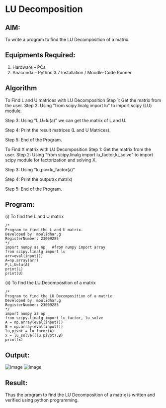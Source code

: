 # LU Decomposition 

## AIM:
To write a program to find the LU Decomposition of a matrix.

## Equipments Required:
1. Hardware – PCs
2. Anaconda – Python 3.7 Installation / Moodle-Code Runner

## Algorithm
To Find L and U matrices with LU Decomposition Step 1: Get the matrix from the user.
Step 2: Using "from scipy.linalg import lu" to import scipy (LU) module.

Step 3: Using "L,U=lu(a)" we can get the matrix of L and U.

Step 4: Print the result matrices (L and U Matrices).

Step 5: End of the Program.

To Find X matrix with LU Decomposition Step 1: Get the matrix from the user.
Step 2: Using "from scipy.linalg import lu_factor,lu_solve" to import scipy module for factorization and solving X.

Step 3: Using "lu,piv=lu_factor(a)"

Step 4: Print the output(x matrix)

Step 5: End of the Program. 


## Program:
(i) To find the L and U matrix
```
/*
Program to find the L and U matrix.
Developed by: moulidhar.g
RegisterNumber: 23009285
*/
import numpy as np   #from numpy import array
from scipy.linalg import lu
arr=eval(input())
A=np.array(arr)
P,L,U=lu(A)
print(L)
print(U)
```
(ii) To find the LU Decomposition of a matrix
```
/*
Program to find the LU Decomposition of a matrix.
Developed by: moulidhar.g
RegisterNumber: 23009285
*/
import numpy as np
from scipy.linalg import lu_factor, lu_solve
A = np.array(eval(input())
B = np.array(eval(input())
lu,pivot = lu_facor(A)
x = lu_solve((lu,pivot),B)
print(x)
```

## Output:
![image](https://github.com/moulidharyadav/LU-Decomposition/assets/147078316/ee6469d9-c25e-4c6e-a83a-aa29f5e504e6)
![image](https://github.com/moulidharyadav/LU-Decomposition/assets/147078316/690dbbaf-be2d-4222-9c2b-631bdb869f70)



## Result:
Thus the program to find the LU Decomposition of a matrix is written and verified using python programming.

